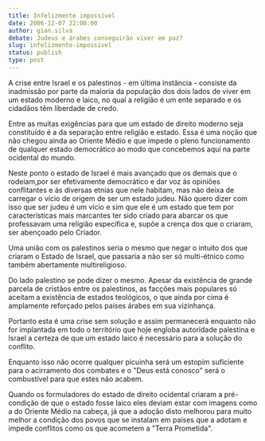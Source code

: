 ```yaml
---
title: Infelizmente impossível
date: 2006-12-07 22:00:00
author: gian.silva
debate: Judeus e árabes conseguirão viver em paz?
slug: infelizmente-impossivel
status: publish 
type: post
---
```


A crise entre Israel e os palestinos - em última instância - consiste da inadmissão por parte da maioria da população dos dois lados de viver em um estado moderno e laico, no qual a religião é um ente separado e os cidadãos têm liberdade de credo.  

Entre as muitas exigências para que um estado de direito moderno seja constituído é a da separação entre religião e estado. Essa é uma noção que não chegou ainda ao Oriente Médio e que impede o pleno funcionamento de qualquer estado democrático ao modo que concebemos aqui na parte ocidental do mundo.  

Neste ponto o estado de Israel é mais avançado que os demais que o rodeiam,por ser efetivamente democrático e dar voz às opiniões conflitantes e às diversas etnias que nele habitam, mas não deixa de carregar o vício de origem de ser um estado judeu. Não quero dizer com isso que ser judeu é um vício e sim que ele é um estado que tem por características mais marcantes ter sido criado para abarcar os que professavam uma religião específica e, supõe a crença dos que o criaram, ser abençoado pelo Criador.  

Uma união com os palestinos seria o mesmo que negar o intuito dos que criaram o Estado de Israel, que passaria a não ser só multi-étnico como também abertamente multireligioso.  

Do lado palestino se pode dizer o mesmo. Apesar da existência de grande parcela de cristãos entre os palestinos, as facções mais populares só aceitam a existência de estados teológicos, o que ainda por cima é amplamente reforçado pelos países árabes em sua vizinhança.  

Portanto esta é uma crise sem solução e assim permanecerá enquanto não for implantada em todo o território que hoje engloba autoridade palestina e Israel a certeza de que um estado laico é necessário para a solução do conflito.  

Enquanto isso não ocorre qualquer picuinha será um estopim suficiente para o acirramento dos combates e o "Deus está conosco" será o combustível para que estes não acabem.  

Quando os formuladores do estado de direito ocidental criaram a pré-condição de que o estado fosse laico eles deviam estar com imagens como a do Oriente Médio na cabeça, já que a adoção disto melhorou para muito melhor a condição dos povos que se instalam em países que a adotam e impede conflitos como os que acometem a "Terra Prometida".
